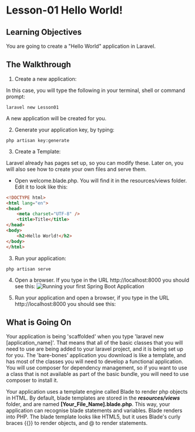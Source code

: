 <!-- enter lesson number and title below separated by hyphen-->
# Lesson-01 Hello World!
## Learning Objectives
You are going to create a "Hello World" application in Laravel.

## The Walkthrough
1. Create a new application:

In this case, you will type the following in your terminal, shell or command prompt:

``` shell 
laravel new Lesson01
```

A new application will be created for you.

2. Generate your application key, by typing:

``` shell
php artisan key:generate
```

3. Create a Template:

Laravel already has pages set up, so you can modify these. Later on, you will also see how to create your own files and serve them.

* Open welcome.blade.php. You will find it in the resources/views folder.
Edit it to look like this:

``` html
<!DOCTYPE html>
<html lang="en">
<head>
    <meta charset="UTF-8" />
    <title>Title</title>
</head>
<body>
    <h2>Hello World!</h2>
</body>
</html>
```

3. Run your application:

```
php artisan serve
```

4. Open a browser.
If you type in the URL http://localhost:8000 you should see this:
![Running your first Spring Boot Application](img/image.jpg)

5. Run your application and open a browser, if you type in the URL http://localhost:8000 you should see this:


## What is Going On
Your application is being 'scaffolded' when you type 'laravel new [application_name]'. That means that all of the basic classes that you will need to use are being added to your laravel project, and it is being set up for you. The 'bare-bones' application you download is like a template, and has most of the classes you will need to develop a functional application. You will use composer for dependency management, so if you want to use a class that is not available as part of the basic bundle, you will need to use composer to install it.

Your application uses a template engine called Blade to render php objects in HTML. By default, blade templates are stored in the ***resources/views*** folder, and are named **[Your_File_Name].blade.php**. This way, your application can recognise blade statements and variables. Blade renders into PHP. The blade template looks like HTML5, but it uses Blade's curly braces {{}} to render objects, and @ to render statements.

